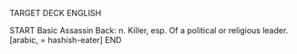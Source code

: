 TARGET DECK
ENGLISH

START
Basic
Assassin
Back: n. Killer, esp. Of a political or religious leader. [arabic, = hashish-eater]
END
